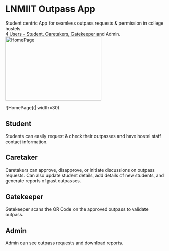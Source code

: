 # LNMIIT Outpass App

Student centric App for seamless outpass requests & permission in college hostels.\
4 Users - Student, Caretakers, Gatekeeper and Admin.
<img src = "https://github.com/aujjwal300/LNMIIT-Outpass-Documentation/assets/77393707/c60616e0-69f4-4380-bdef-8a058ab6ffc9" alt="HomePage" width="300" height="200">

![HomePage](| width=30)

## Student
Students can easily request & check their outpasses and have hostel staff contact information.


## Caretaker
Caretakers can approve, disapprove, or initiate discussions on outpass requests. Can also update student details, add details of new students, and generate reports of past outpasses.

## Gatekeeper
Gatekeeper scans the QR Code on the approved outpass to validate outpass.

## Admin 
Admin can see outpass requests and download reports.
